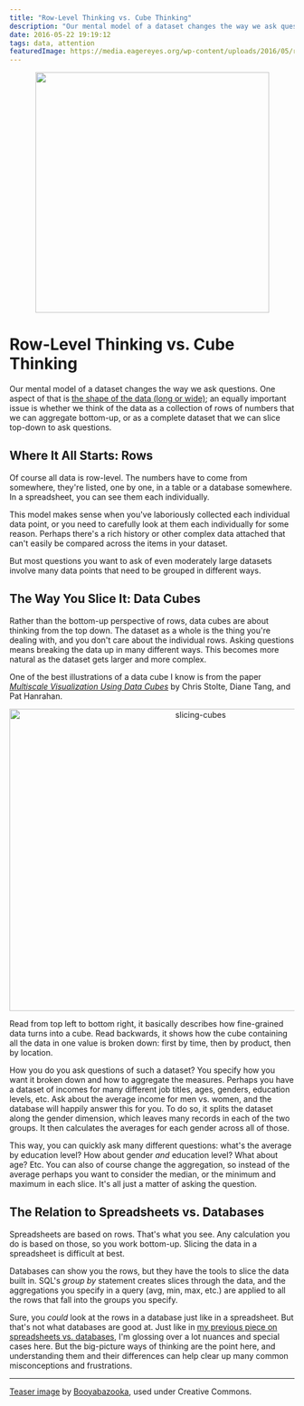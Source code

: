 ```yaml
---
title: "Row-Level Thinking vs. Cube Thinking"
description: "Our mental model of a dataset changes the way we ask questions. One aspect of that is the shape of the data (long or wide); an equally important issue is whether we think of the data as a collection of rows of numbers that we can aggregate bottom-up, or as a complete dataset that we can slice top-down to ask questions."
date: 2016-05-22 19:19:12
tags: data, attention
featuredImage: https://media.eagereyes.org/wp-content/uploads/2016/05/rubik_cube.png
---
```


<p align="center"><img src="https://media.eagereyes.org/wp-content/uploads/2016/05/rubik_cube.png" width="413" height="425" /></p>

# Row-Level Thinking vs. Cube Thinking

Our mental model of a dataset changes the way we ask questions. One aspect of that is <a href="/basics/spreadsheet-thinking-vs-database-thinking">the shape of the data (long or wide)</a>; an equally important issue is whether we think of the data as a collection of rows of numbers that we can aggregate bottom-up, or as a complete dataset that we can slice top-down to ask questions.

## Where It All Starts: Rows

Of course all data is row-level. The numbers have to come from somewhere, they're listed, one by one, in a table or a database somewhere. In a spreadsheet, you can see them each individually.

This model makes sense when you've laboriously collected each individual data point, or you need to carefully look at them each individually for some reason. Perhaps there's a rich history or other complex data attached that can't easily be compared across the items in your dataset.

But most questions you want to ask of even moderately large datasets involve many data points that need to be grouped in different ways.

## The Way You Slice It: Data Cubes

Rather than the bottom-up perspective of rows, data cubes are about thinking from the top down. The dataset as a whole is the thing you're dealing with, and you don't care about the individual rows. Asking questions means breaking the data up in many different ways. This becomes more natural as the dataset gets larger and more complex.

One of the best illustrations of a data cube I know is from the paper <a href="http://graphics.stanford.edu/papers/pan_zoom/"><em>Multiscale Visualization Using Data Cubes</em></a> by Chris Stolte, Diane Tang, and Pat Hanrahan.

<p align="center"><img class="aligncenter size-medium wp-image-9291" src="https://media.eagereyes.org/wp-content/uploads/2016/05/slicing-cubes.png" alt="slicing-cubes" width="660" height="534" /></p>

Read from top left to bottom right, it basically describes how fine-grained data turns into a cube. Read backwards, it shows how the cube containing all the data in one value is broken down: first by time, then by product, then by location.

How you do you ask questions of such a dataset? You specify how you want it broken down and how to aggregate the measures. Perhaps you have a dataset of incomes for many different job titles, ages, genders, education levels, etc. Ask about the average income for men vs. women, and the database will happily answer this for you. To do so, it splits the dataset along the gender dimension, which leaves many records in each of the two groups. It then calculates the averages for each gender across all of those.

This way, you can quickly ask many different questions: what's the average by education level? How about gender <em>and</em> education level? What about age? Etc. You can also of course change the aggregation, so instead of the average perhaps you want to consider the median, or the minimum and maximum in each slice. It's all just a matter of asking the question.

## The Relation to Spreadsheets vs. Databases

Spreadsheets are based on rows. That's what you see. Any calculation you do is based on those, so you work bottom-up. Slicing the data in a spreadsheet is difficult at best.

Databases can show you the rows, but they have the tools to slice the data built in. SQL's <em>group by</em> statement creates slices through the data, and the aggregations you specify in a query (avg, min, max, etc.) are applied to all the rows that fall into the groups you specify.

Sure, you <em>could</em> look at the rows in a database just like in a spreadsheet. But that's not what databases are good at. Just like in <a href="/basics/spreadsheet-thinking-vs-database-thinking">my previous piece on spreadsheets vs. databases</a>, I'm glossing over a lot nuances and special cases here. But the big-picture ways of thinking are the point here, and understanding them and their differences can help clear up many common misconceptions and frustrations.

<hr />

<a href="https://commons.wikimedia.org/wiki/File:Rubik%27s_cube.svg">Teaser image</a> by <a title="User:Booyabazooka" href="https://commons.wikimedia.org/wiki/User:Booyabazooka">Booyabazooka</a>, used under Creative Commons.


<PostedBy />


